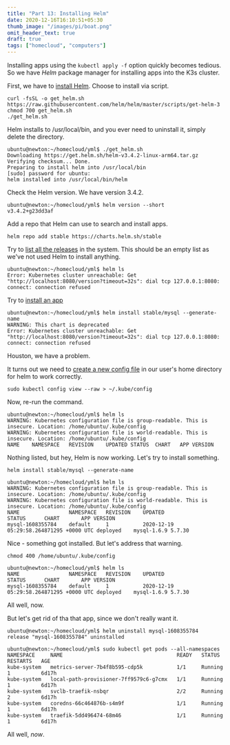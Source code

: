 ```yaml
---
title: "Part 13: Installing Helm"
date: 2020-12-16T16:10:51+05:30
thumb_image: "/images/pi/boat.png"
omit_header_text: true
draft: true
tags: ["homecloud", "computers"]
---
```


Installing apps using the `kubectl apply -f` option quickly becomes tedious. So we have *Helm* package manager for installing apps into the K3s cluster. 

First, we have to [install Helm](https://helm.sh/docs/intro/install/). Choose to install via script.

```
curl -fsSL -o get_helm.sh https://raw.githubusercontent.com/helm/helm/master/scripts/get-helm-3
chmod 700 get_helm.sh
./get_helm.sh
```

Helm installs to /usr/local/bin, and you ever need to uninstall it, simply delete the directory.

```
ubuntu@newton:~/homecloud/yml$ ./get_helm.sh 
Downloading https://get.helm.sh/helm-v3.4.2-linux-arm64.tar.gz
Verifying checksum... Done.
Preparing to install helm into /usr/local/bin
[sudo] password for ubuntu: 
helm installed into /usr/local/bin/helm
```

Check the Helm version. We have version 3.4.2. 

```
ubuntu@newton:~/homecloud/yml$ helm version --short
v3.4.2+g23dd3af
```

Add a repo that Helm can use to search and install apps.

```
helm repo add stable https://charts.helm.sh/stable
```

Try to [list all the releases](https://helm.sh/docs/helm/helm_list/) in the system. This should be an empty list as we've not used Helm to install anything. 

```
ubuntu@newton:~/homecloud/yml$ helm ls
Error: Kubernetes cluster unreachable: Get "http://localhost:8080/version?timeout=32s": dial tcp 127.0.0.1:8080: connect: connection refused
```

Try to [install an app](https://helm.sh/docs/intro/quickstart/#initialize-a-helm-chart-repository) 

```
ubuntu@newton:~/homecloud/yml$ helm install stable/mysql --generate-name
WARNING: This chart is deprecated
Error: Kubernetes cluster unreachable: Get "http://localhost:8080/version?timeout=32s": dial tcp 127.0.0.1:8080: connect: connection refused

```

Houston, we have a problem. 

It turns out we need to [create a new config file](https://stackoverflow.com/questions/45914420/why-tiller-connect-to-localhost-8080-for-kubernetes-api) in our user's home directory for helm to work correctly. 

```
sudo kubectl config view --raw > ~/.kube/config
```

Now, re-run the command.

```
ubuntu@newton:~/homecloud/yml$ helm ls
WARNING: Kubernetes configuration file is group-readable. This is insecure. Location: /home/ubuntu/.kube/config
WARNING: Kubernetes configuration file is world-readable. This is insecure. Location: /home/ubuntu/.kube/config
NAME	NAMESPACE	REVISION	UPDATED	STATUS	CHART	APP VERSION
```

Nothing listed, but hey, Helm is now working. Let's try to install something.

```
helm install stable/mysql --generate-name
```

```
ubuntu@newton:~/homecloud/yml$ helm ls
WARNING: Kubernetes configuration file is group-readable. This is insecure. Location: /home/ubuntu/.kube/config
WARNING: Kubernetes configuration file is world-readable. This is insecure. Location: /home/ubuntu/.kube/config
NAME            	NAMESPACE	REVISION	UPDATED                                	STATUS  	CHART      	APP VERSION
mysql-1608355784	default  	1       	2020-12-19 05:29:58.264871295 +0000 UTC	deployed	mysql-1.6.9	5.7.30 
```

Nice - something got installed. But let's address that warning.

```
chmod 400 /home/ubuntu/.kube/config
```

```
ubuntu@newton:~/homecloud/yml$ helm ls
NAME            	NAMESPACE	REVISION	UPDATED                                	STATUS  	CHART      	APP VERSION
mysql-1608355784	default  	1       	2020-12-19 05:29:58.264871295 +0000 UTC	deployed	mysql-1.6.9	5.7.30     
```

All well, now.

But let's get rid of tha that app, since we don't really want it. 

```
ubuntu@newton:~/homecloud/yml$ helm uninstall mysql-1608355784
release "mysql-1608355784" uninstalled
```

```
ubuntu@newton:~/homecloud/yml$ sudo kubectl get pods --all-namespaces
NAMESPACE     NAME                                     READY   STATUS      RESTARTS   AGE
kube-system   metrics-server-7b4f8b595-cdp5k           1/1     Running     1          6d17h
kube-system   local-path-provisioner-7ff9579c6-g7cmx   1/1     Running     1          6d17h
kube-system   svclb-traefik-nsbqr                      2/2     Running     2          6d17h
kube-system   coredns-66c464876b-s4m9f                 1/1     Running     1          6d17h
kube-system   traefik-5dd496474-68m46                  1/1     Running     1          6d17h
```

All well, *now*.

